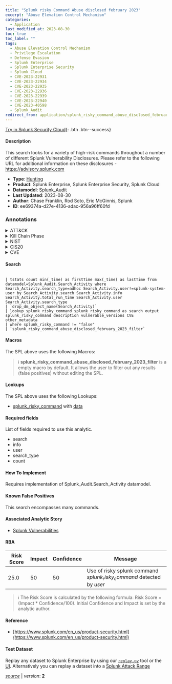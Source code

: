```yaml
---
title: "Splunk risky Command Abuse disclosed february 2023"
excerpt: "Abuse Elevation Control Mechanism"
categories:
  - Application
last_modified_at: 2023-08-30
toc: true
toc_label: ""
tags:
  - Abuse Elevation Control Mechanism
  - Privilege Escalation
  - Defense Evasion
  - Splunk Enterprise
  - Splunk Enterprise Security
  - Splunk Cloud
  - CVE-2023-22931
  - CVE-2023-22934
  - CVE-2023-22935
  - CVE-2023-22936
  - CVE-2023-22939
  - CVE-2023-22940
  - CVE-2023-40598
  - Splunk_Audit
redirect_from: application/splunk_risky_command_abuse_disclosed_february_2023/
---
```




[Try in Splunk Security Cloud](https://www.splunk.com/en_us/cyber-security.html){: .btn .btn--success}

#### Description

This search looks for a variety of high-risk commands throughout a number of different Splunk Vulnerability Disclosures.  Please refer to the following URL for additional information on these disclosures - https://advisory.splunk.com

- **Type**: [Hunting](https://github.com/splunk/security_content/wiki/Detection-Analytic-Types)
- **Product**: Splunk Enterprise, Splunk Enterprise Security, Splunk Cloud
- **Datamodel**: [Splunk_Audit](https://docs.splunk.com/Documentation/CIM/latest/User/SplunkAudit)
- **Last Updated**: 2023-08-30
- **Author**: Chase Franklin, Rod Soto, Eric McGinnis, Splunk
- **ID**: ee69374a-d27e-4136-adac-956a96ff60fd

### Annotations
<details>
  <summary>ATT&CK</summary>

<div markdown="1">

#### [ATT&CK](https://attack.mitre.org/)

| ID          | Technique   | Tactic         |
| ----------- | ----------- |--------------- |
| [T1548](https://attack.mitre.org/techniques/T1548/) | Abuse Elevation Control Mechanism | Privilege Escalation, Defense Evasion |

</div>
</details>


<details>
  <summary>Kill Chain Phase</summary>

<div markdown="1">

* Exploitation


</div>
</details>


<details>
  <summary>NIST</summary>

<div markdown="1">

* DE.AE



</div>
</details>

<details>
  <summary>CIS20</summary>

<div markdown="1">

* CIS 10



</div>
</details>

<details>
  <summary>CVE</summary>

<div markdown="1">

| ID          | Summary | [CVSS](https://nvd.nist.gov/vuln-metrics/cvss) |
| ----------- | ----------- | -------------- |
| [CVE-2023-22931](https://nvd.nist.gov/vuln/detail/CVE-2023-22931) | In Splunk Enterprise versions below 8.1.13 and 8.2.10, the ‘createrss’ external search command overwrites existing Resource Description Format Site Summary (RSS) feeds without verifying permissions. This feature has been deprecated and disabled by default. | None |
| [CVE-2023-22934](https://nvd.nist.gov/vuln/detail/CVE-2023-22934) | In Splunk Enterprise versions below 8.1.13, 8.2.10, and 9.0.4, the ‘pivot’ search processing language (SPL) command lets a search bypass [SPL safeguards for risky commands](https://docs.splunk.com/Documentation/Splunk/latest/Security/SPLsafeguards) using a saved search job. The vulnerability requires an authenticated user to craft the saved job and a higher privileged user to initiate a request within their browser. The vulnerability affects instances with Splunk Web enabled. | None |
| [CVE-2023-22935](https://nvd.nist.gov/vuln/detail/CVE-2023-22935) | In Splunk Enterprise versions below 8.1.13, 8.2.10, and 9.0.4, the ‘display.page.search.patterns.sensitivity’ search parameter lets a search bypass [SPL safeguards for risky commands](https://docs.splunk.com/Documentation/Splunk/latest/Security/SPLsafeguards). The vulnerability requires a higher privileged user to initiate a request within their browser and only affects instances with Splunk Web enabled. | None |
| [CVE-2023-22936](https://nvd.nist.gov/vuln/detail/CVE-2023-22936) | In Splunk Enterprise versions below 8.1.13, 8.2.10, and 9.0.4, the ‘search_listener’ parameter in a search allows for a blind server-side request forgery (SSRF) by an authenticated user. The initiator of the request cannot see the response without the presence of an additional vulnerability within the environment. | None |
| [CVE-2023-22939](https://nvd.nist.gov/vuln/detail/CVE-2023-22939) | In Splunk Enterprise versions below 8.1.13, 8.2.10, and 9.0.4, the ‘map’ search processing language (SPL) command lets a search [bypass SPL safeguards for risky commands](https://docs.splunk.com/Documentation/Splunk/latest/Security/SPLsafeguards). The vulnerability requires a higher privileged user to initiate a request within their browser and only affects instances with Splunk Web enabled. | None |
| [CVE-2023-22940](https://nvd.nist.gov/vuln/detail/CVE-2023-22940) | In Splunk Enterprise versions below 8.1.13, 8.2.10, and 9.0.4, aliases of the ‘collect’ search processing language (SPL) command, including ‘summaryindex’, ‘sumindex’, ‘stash’,’ mcollect’, and ‘meventcollect’, were not designated as safeguarded commands. The commands could potentially allow for the exposing of data to a summary index that unprivileged users could access. The vulnerability requires a higher privileged user to initiate a request within their browser, and only affects instances with Splunk Web enabled. | None |
| [CVE-2023-40598](https://nvd.nist.gov/vuln/detail/CVE-2023-40598) | In Splunk Enterprise versions below 8.2.12, 9.0.6, and 9.1.1, an attacker can create an external lookup that calls a legacy internal function. The attacker can use this internal function to insert code into the Splunk platform installation directory. From there, a user can execute arbitrary code on the Splunk platform Instance. | None |



</div>
</details>


#### Search

```

| tstats count min(_time) as firstTime max(_time) as lastTime from datamodel=Splunk_Audit.Search_Activity where Search_Activity.search_type=adhoc Search_Activity.user!=splunk-system-user by Search_Activity.search Search_Activity.info Search_Activity.total_run_time Search_Activity.user Search_Activity.search_type 
| `drop_dm_object_name(Search_Activity)` 
| lookup splunk_risky_command splunk_risky_command as search output splunk_risky_command description vulnerable_versions CVE other_metadata 
| where splunk_risky_command != "false" 
| `splunk_risky_command_abuse_disclosed_february_2023_filter`
```

#### Macros
The SPL above uses the following Macros:

> :information_source:
> **splunk_risky_command_abuse_disclosed_february_2023_filter** is a empty macro by default. It allows the user to filter out any results (false positives) without editing the SPL.

#### Lookups
The SPL above uses the following Lookups:

* [splunk_risky_command](https://github.com/splunk/security_content/blob/develop/lookups/splunk_risky_command.yml) with [data](https://github.com/splunk/security_content/tree/develop/lookups/splunk_risky_command.csv)



#### Required fields
List of fields required to use this analytic.
* search
* info
* user
* search_type
* count



#### How To Implement
Requires implementation of Splunk_Audit.Search_Activity datamodel.
#### Known False Positives
This search encompasses many commands.

#### Associated Analytic Story
* [Splunk Vulnerabilities](/stories/splunk_vulnerabilities)




#### RBA

| Risk Score  | Impact      | Confidence   | Message      |
| ----------- | ----------- |--------------|--------------|
| 25.0 | 50 | 50 | Use of risky splunk command $splunk_risky_command$ detected by $user$ |


> :information_source:
> The Risk Score is calculated by the following formula: Risk Score = (Impact * Confidence/100). Initial Confidence and Impact is set by the analytic author.


#### Reference

* [https://www.splunk.com/en_us/product-security.html](https://www.splunk.com/en_us/product-security.html)



#### Test Dataset
Replay any dataset to Splunk Enterprise by using our [`replay.py`](https://github.com/splunk/attack_data#using-replaypy) tool or the [UI](https://github.com/splunk/attack_data#using-ui).
Alternatively you can replay a dataset into a [Splunk Attack Range](https://github.com/splunk/attack_range#replay-dumps-into-attack-range-splunk-server)




[*source*](https://github.com/splunk/security_content/tree/develop/detections/application/splunk_risky_command_abuse_disclosed_february_2023.yml) \| *version*: **2**